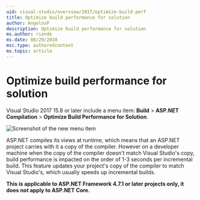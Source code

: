 ```yaml
---
uid: visual-studio/overview/2017/optimize-build-perf
title: Optimize build performance for solution
author: AngelosP
description: Optimize build performance for solution
ms.author: riande
ms.date: 08/29/2018
msc.type: authoredcontent
ms.topic: article
---
```

# Optimize build performance for solution

Visual Studio 2017 15.8 or later include a menu item: **Build** > **ASP.NET Compilation** > **Optimize Build Performance for Solution**.

![Screenshot of the new menu item](optimize-build-perf/_static/optimize-build-performance-for-solution.png)

ASP.NET compiles its views at runtime, which means that an ASP.NET project carries with it a copy of the compiler. However on a developer machine when the copy of the compiler doesn't match Visual Studio's copy, build performance is impacted on the order of 1-3 seconds per incremental build. This feature updates your project's copy of the compiler to match Visual Studio's, which usually speeds up incremental builds.

**This is applicable to ASP.NET Framework 4.7.1 or later projects only, it does not apply to ASP.NET Core.**
